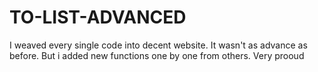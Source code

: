 # TO-LIST-ADVANCED
I weaved every single code into decent website. It wasn't as advance as before. But i added new functions one by one from others. Very prooud
